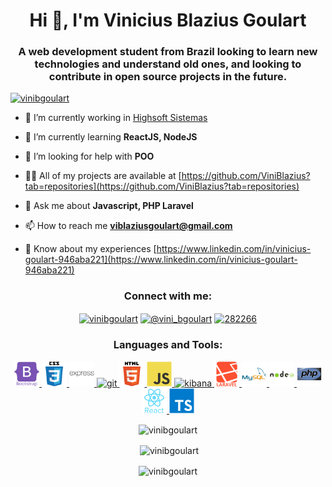 <h1 align="center">Hi 👋, I'm Vinicius Blazius Goulart</h1>
<h3 align="center">A web development student from Brazil looking to learn new technologies and understand old ones, and looking to contribute in open source projects in the future.</h3>

<p align="left"> <a href="https://github.com/ryo-ma/github-profile-trophy"><img src="https://github-profile-trophy.vercel.app/?username=vinibgoulart" alt="vinibgoulart" /></a> </p>

- 🔭 I’m currently working in [Highsoft Sistemas](https://github.com/HighsoftWeb)

- 🌱 I’m currently learning **ReactJS, NodeJS**

- 🤝 I’m looking for help with **POO**

- 👨‍💻 All of my projects are available at [https://github.com/ViniBlazius?tab=repositories](https://github.com/ViniBlazius?tab=repositories)

- 💬 Ask me about **Javascript, PHP Laravel**

- 📫 How to reach me **viblaziusgoulart@gmail.com**

- 📄 Know about my experiences [https://www.linkedin.com/in/vinicius-goulart-946aba221](https://www.linkedin.com/in/vinicius-goulart-946aba221)

<h3 align="center">Connect with me:</h3>
<p align="center">
<a href="https://dev.to/vinibgoulart" target="blank"><img align="center" src="https://raw.githubusercontent.com/rahuldkjain/github-profile-readme-generator/master/src/images/icons/Social/devto.svg" alt="vinibgoulart" height="30" width="40" /></a>
<a href="https://twitter.com/@vini_bgoulart" target="blank"><img align="center" src="https://raw.githubusercontent.com/rahuldkjain/github-profile-readme-generator/master/src/images/icons/Social/twitter.svg" alt="@vini_bgoulart" height="30" width="40" /></a>
<a href="https://stackoverflow.com/users/282266" target="blank"><img align="center" src="https://raw.githubusercontent.com/rahuldkjain/github-profile-readme-generator/master/src/images/icons/Social/stack-overflow.svg" alt="282266" height="30" width="40" /></a>
</p>

<h3 align="center">Languages and Tools:</h3>
<p align="center"> <a href="https://getbootstrap.com" target="_blank" rel="noreferrer"> <img src="https://raw.githubusercontent.com/devicons/devicon/master/icons/bootstrap/bootstrap-plain-wordmark.svg" alt="bootstrap" width="40" height="40"/> </a> <a href="https://www.w3schools.com/css/" target="_blank" rel="noreferrer"> <img src="https://raw.githubusercontent.com/devicons/devicon/master/icons/css3/css3-original-wordmark.svg" alt="css3" width="40" height="40"/> </a> <a href="https://expressjs.com" target="_blank" rel="noreferrer"> <img src="https://raw.githubusercontent.com/devicons/devicon/master/icons/express/express-original-wordmark.svg" alt="express" width="40" height="40"/> </a> <a href="https://git-scm.com/" target="_blank" rel="noreferrer"> <img src="https://www.vectorlogo.zone/logos/git-scm/git-scm-icon.svg" alt="git" width="40" height="40"/> </a> <a href="https://www.w3.org/html/" target="_blank" rel="noreferrer"> <img src="https://raw.githubusercontent.com/devicons/devicon/master/icons/html5/html5-original-wordmark.svg" alt="html5" width="40" height="40"/> </a> <a href="https://developer.mozilla.org/en-US/docs/Web/JavaScript" target="_blank" rel="noreferrer"> <img src="https://raw.githubusercontent.com/devicons/devicon/master/icons/javascript/javascript-original.svg" alt="javascript" width="40" height="40"/> </a> <a href="https://www.elastic.co/kibana" target="_blank" rel="noreferrer"> <img src="https://www.vectorlogo.zone/logos/elasticco_kibana/elasticco_kibana-icon.svg" alt="kibana" width="40" height="40"/> </a> <a href="https://laravel.com/" target="_blank" rel="noreferrer"> <img src="https://raw.githubusercontent.com/devicons/devicon/master/icons/laravel/laravel-plain-wordmark.svg" alt="laravel" width="40" height="40"/> </a> <a href="https://www.mysql.com/" target="_blank" rel="noreferrer"> <img src="https://raw.githubusercontent.com/devicons/devicon/master/icons/mysql/mysql-original-wordmark.svg" alt="mysql" width="40" height="40"/> </a> <a href="https://nodejs.org" target="_blank" rel="noreferrer"> <img src="https://raw.githubusercontent.com/devicons/devicon/master/icons/nodejs/nodejs-original-wordmark.svg" alt="nodejs" width="40" height="40"/> </a> <a href="https://www.php.net" target="_blank" rel="noreferrer"> <img src="https://raw.githubusercontent.com/devicons/devicon/master/icons/php/php-original.svg" alt="php" width="40" height="40"/> </a> <a href="https://reactjs.org/" target="_blank" rel="noreferrer"> <img src="https://raw.githubusercontent.com/devicons/devicon/master/icons/react/react-original-wordmark.svg" alt="react" width="40" height="40"/> </a> <a href="https://www.typescriptlang.org/" target="_blank" rel="noreferrer"> <img src="https://raw.githubusercontent.com/devicons/devicon/master/icons/typescript/typescript-original.svg" alt="typescript" width="40" height="40"/> </a> </p>

<p align="center"><img align="center" src="https://github-readme-stats.vercel.app/api/top-langs?username=vinibgoulart&show_icons=true&locale=en&layout=compact" alt="vinibgoulart" /></p>

<p align="center">&nbsp;<img align="center" src="https://github-readme-stats.vercel.app/api?username=vinibgoulart&show_icons=true&locale=en" alt="vinibgoulart" /></p>

<p align="center"><img align="center" src="https://github-readme-streak-stats.herokuapp.com/?user=vinibgoulart&" alt="vinibgoulart" /></p>
